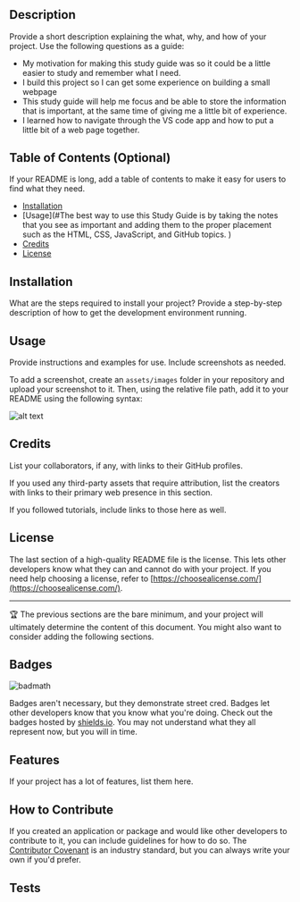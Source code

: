 # <Prework Study Guide Webpage>

## Description

Provide a short description explaining the what, why, and how of your project. Use the following questions as a guide:

- My motivation for making this study guide was so it could be a little easier to study and remember what I need.
- I build this project so I can get some experience on building a small webpage
- This study guide will help me focus and be able to store the information that is important, at the same time of giving me a little bit of experience.
- I learned how to navigate through the VS code app and how to put a little bit of a web page together.

## Table of Contents (Optional)

If your README is long, add a table of contents to make it easy for users to find what they need.

- [Installation](#N/A)
- [Usage](#The best way to use this Study Guide is by taking the notes that you see as important and adding them to the proper placement such as the HTML, CSS, JavaScript, and GitHub topics. )
- [Credits](#N/A)
- [License](#MIT)

## Installation

What are the steps required to install your project? Provide a step-by-step description of how to get the development environment running.

## Usage

Provide instructions and examples for use. Include screenshots as needed.

To add a screenshot, create an `assets/images` folder in your repository and upload your screenshot to it. Then, using the relative file path, add it to your README using the following syntax:

![alt text](assets/images/screenshot.png)

## Credits

List your collaborators, if any, with links to their GitHub profiles.

If you used any third-party assets that require attribution, list the creators with links to their primary web presence in this section.

If you followed tutorials, include links to those here as well.

## License

The last section of a high-quality README file is the license. This lets other developers know what they can and cannot do with your project. If you need help choosing a license, refer to [https://choosealicense.com/](https://choosealicense.com/).

---

🏆 The previous sections are the bare minimum, and your project will ultimately determine the content of this document. You might also want to consider adding the following sections.

## Badges

![badmath](https://img.shields.io/github/languages/top/nielsenjared/badmath)

Badges aren't necessary, but they demonstrate street cred. Badges let other developers know that you know what you're doing. Check out the badges hosted by [shields.io](https://shields.io/). You may not understand what they all represent now, but you will in time.

## Features

If your project has a lot of features, list them here.

## How to Contribute

If you created an application or package and would like other developers to contribute to it, you can include guidelines for how to do so. The [Contributor Covenant](https://www.contributor-covenant.org/) is an industry standard, but you can always write your own if you'd prefer.

## Tests

